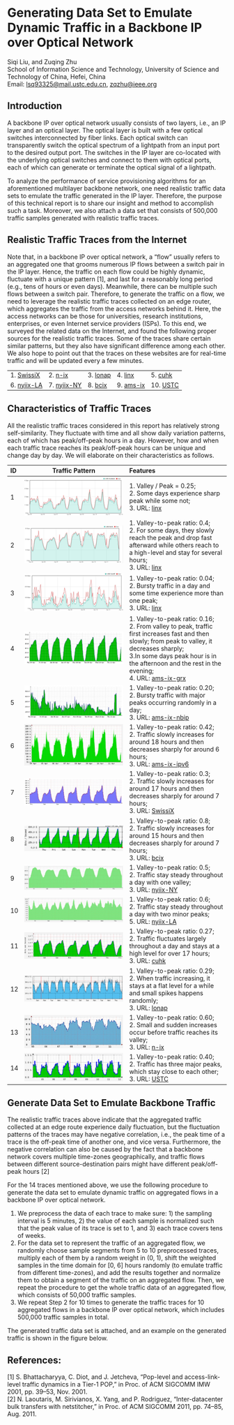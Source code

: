 
# Generating Data Set to Emulate Dynamic Traffic in a Backbone IP over Optical Network
Siqi Liu, and Zuqing Zhu<br>
School of Information Science and Technology, 
University of Science and Technology of China, Hefei, China<br>
Email: lsq93325@mail.ustc.edu.cn, zqzhu@ieee.org
## Introduction
A backbone IP over optical network usually consists of two layers, i.e., an IP layer and an optical layer. The optical layer is built with a few optical switches interconnected by fiber links. Each optical switch can transparently switch the optical spectrum of a lightpath from an input port to the desired output port. The switches in the IP layer are co-located with the underlying optical switches and connect to them with optical ports, each of which can generate or terminate the optical signal of a lightpath.

To analyze the performance of service provisioning algorithms for an aforementioned multilayer backbone network, one need realistic traffic data sets to emulate the traffic generated in the IP layer. Therefore, the purpose of this technical report is to share our insight and method to accomplish such a task. Moreover, we also attach a data set that consists of 500,000 traffic samples generated with realistic traffic traces.

## Realistic Traffic Traces from the Internet
Note that, in a backbone IP over optical network, a “flow” usually refers to an aggregated one that grooms numerous IP flows between a switch pair in the IP layer. Hence, the traffic on each flow could be highly dynamic, fluctuate with a unique pattern \[1\], and last for a reasonably long period (e.g., tens of hours or even days). Meanwhile, there can be multiple such flows between a switch pair. Therefore, to generate the traffic on a flow, we need to leverage the realistic traffic traces collected on an edge router, which aggregates the traffic from the access networks behind it. Here, the access networks can be those for universities, research institutions, enterprises, or even Internet service providers (ISPs). To this end, we surveyed the related data on the Internet, and found the following proper sources for the realistic traffic traces. Some of the traces share certain similar patterns, but they also have significant difference among each other. We also hope to point out that the traces on these websites are for real-time traffic and will be updated every a few minutes.

|          |                  |          |          |          |
| :--------| :--------------- | :--------| :--------| :--------|
| 1. [SwissiX] | 2. [n-ix] | 3. [lonap]|4. [linx]|5. [cuhk] |
|6. [nyiix-LA] | 7. [nyiix-NY]| 8. [bcix]|9. [ams-ix]|10. [USTC] |


## Characteristics of Traffic Traces
All the realistic traffic traces considered in this report has relatively strong self-similarity. They fluctuate with time and all show daily variation patterns, each of which has peak/off-peak hours in a day. However, how and when each traffic trace reaches its peak/off-peak hours can be unique and change day by day. We will elaborate on their characteristics as follows.


| ID  |  Traffic Pattern | Features |
| :--------| :---------------: | :--------|
|1| ![pat01](https://github.com/lsq93325/Traffic-creation/raw/master/image/w01.JPG)| 1. Valley / Peak = 0.25; <br> 2. Some days experience sharp peak while some not;<br> 3. URL: [linx]|
|2|![pat02](https://github.com/lsq93325/Traffic-creation/raw/master/image/w02.JPG)|1. Valley-to-peak ratio: 0.4;<br> 2. For some days, they slowly reach the peak and drop fast afterward while others reach to a high-level and stay for several hours; <br> 3. URL: [linx]|
|3|![pat03](https://github.com/lsq93325/Traffic-creation/raw/master/image/w03.JPG)|1. Valley-to-peak ratio: 0.04;<br> 2. Bursty traffic in a day and some time experience more than one peak;<br> 3. URL: [linx]|
|4|![pat04](https://github.com/lsq93325/Traffic-creation/raw/master/image/w04.JPG)|1. Valley-to-peak ratio: 0.16;<br> 2. From valley to peak, traffic first increases fast and then slowly; from peak to valley, it decreases sharply;<br> 3.In some days peak hour is in the afternoon and the rest in the evening; <br> 4. URL: [ams-ix-grx]|
|5|![pat05](https://github.com/lsq93325/Traffic-creation/raw/master/image/w05.JPG)|1. Valley-to-peak ratio: 0.20;<br> 2. Bursty traffic with major peaks occurring randomly in a day;<br> 3. URL: [ams-ix-nbip]|
|6|![pat06](https://github.com/lsq93325/Traffic-creation/raw/master/image/w06.JPG)|1. Valley-to-peak ratio: 0.42;<br> 2. Traffic slowly increases for around 18 hours and then decreases sharply for around 6 hours;<br> 3. URL: [ams-ix-ipv6]|
|7|![pat07](https://github.com/lsq93325/Traffic-creation/raw/master/image/w07.JPG)|1. Valley-to-peak ratio: 0.3;<br> 2. Traffic slowly increases for around 17 hours and then decreases sharply for around 7 hours; <br> 3. URL: [SwissiX]|
|8|![pat08](https://github.com/lsq93325/Traffic-creation/raw/master/image/w08.JPG)|1. Valley-to-peak ratio: 0.8; <br> 2. Traffic slowly increases for around 15 hours and then decreases sharply for around 7 hours;<br> 3. URL: [bcix]|
|9|![pat09](https://github.com/lsq93325/Traffic-creation/raw/master/image/w09.JPG)|1. Valley-to-peak ratio: 0.5; <br> 2. Traffic stay steady throughout a day with one valley;<br> 3. URL: [nyiix-NY]|
|10|![pat10](https://github.com/lsq93325/Traffic-creation/raw/master/image/w10.JPG)|1. Valley-to-peak ratio: 0.6; <br> 2. Traffic stay steady throughout a day with two minor peaks;<br> 5. URL: [nyiix-LA]|
|11|![pat11](https://github.com/lsq93325/Traffic-creation/raw/master/image/w11.JPG)|1. Valley-to-peak ratio: 0.27; <br> 2. Traffic fluctuates largely throughout a day and stays at a high level for over 17 hours;<br> 3. URL: [cuhk]|
|12|![pat12](https://github.com/lsq93325/Traffic-creation/raw/master/image/w12.JPG)|1. Valley-to-peak ratio: 0.29; <br> 2. When traffic increasing, it stays at a flat level for a while and small spikes happens randomly; <br> 3. URL: [lonap]|
|13|![pat13](https://github.com/lsq93325/Traffic-creation/raw/master/image/w13.JPG)|1. Valley-to-peak ratio: 0.60; <br> 2. Small and sudden increases occur before traffic reaches its valley;<br> 3. URL: [n-ix]|
|14|![pat14](https://github.com/lsq93325/Traffic-creation/raw/master/image/w14.JPG)|1. Valley-to-peak ratio: 0.40; <br> 2. Traffic has three major peaks, which stay close to each other;<br> 3. URL: [USTC]|

## Generate Data Set to Emulate Backbone Traffic
The realistic traffic traces above indicate that the aggregated traffic collected at an edge route experience daily fluctuation, but the fluctuation patterns of the traces may have negative correlation, i.e., the peak time of a trace is the off-peak time of another one, and vice versa. Furthermore, the negative correlation can also be caused by the fact that a backbone network covers multiple time-zones geographically, and traffic flows between different source-destination pairs might have different peak/off-peak hours \[2\]

For the 14 traces mentioned above, we use the following procedure to generate the data set to emulate dynamic traffic on aggregated flows in a backbone IP over optical network.

1.	We preprocess the data of each trace to make sure: 1) the sampling interval is 5 minutes, 2) the value of each sample is normalized such that the peak value of its trace is set to 1, and 3) each trace covers tens of weeks.
2.	For the data set to represent the traffic of an aggregated flow, we randomly choose sample segments from 5 to 10 preprocessed traces, multiply each of them by a random weight in (0, 1), shift the weighted samples in the time domain for \[0, 6\] hours randomly (to emulate traffic from different time-zones), and add the results together and normalize them to obtain a segment of the traffic on an aggregated flow. Then, we repeat the procedure to get the whole traffic data of an aggregated flow, which consists of 50,000 traffic samples.
3.	We repeat Step 2 for 10 times to generate the traffic traces for 10 aggregated flows in a backbone IP over optical network, which includes 500,000 traffic samples in total.

The generated traffic data set is attached, and an example on the generated traffic is shown in the figure below.

## References:

\[1\] S. Bhattacharyya, C. Diot, and J. Jetcheva, “Pop-level and access-link-level traffic dynamics in a Tier-1 POP,” in Proc. of ACM SIGCOMM IMW 2001, pp. 39–53, Nov. 2001.<br>
\[2\] N. Laoutaris, M. Sirivianos, X. Yang, and P. Rodriguez, “Inter-datacenter bulk transfers with netstitcher,” in Proc. of ACM SIGCOMM 2011, pp. 74–85, Aug. 2011.




[SwissiX]: https://www.swissix.ch/infrastructure/traffic
[n-ix]: http://www.n-ix.net/tools/verkehrstatistik/verkehrstatistik-traffic/
[lonap]: https://www.lonap.net/mrtg/lonap-total.html
[linx]: https://portal.linx.net/stats/lans
[cuhk]: http://www.cuhk.edu.hk/hkix/stat/aggt/hkix-aggregate.html
[nyiix-LA]: https://www.nyiix.net/LA-mrtg/sum.html
[nyiix-NY]: https://www.nyiix.net/mrtg/sum.html
[bcix]: https://www.bcix.de/bcix/traffic/
[ams-ix]: https://stats.ams-ix.net/index.html
[ams-ix-grx]: https://stats.ams-ix.net/grx.html
[ams-ix-nbip]: https://stats.ams-ix.net/nbip.html
[ams-ix-ipv6]: https://stats.ams-ix.net/sflow/index.html
[USTC]: http://202.38.64.40/cgi-bin/mrtg-rrd-1000g.cgi/
[Paper]: https://dl.acm.org/citation.cfm?id=505209
